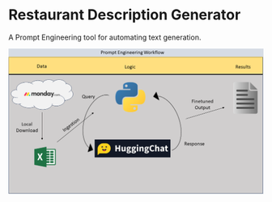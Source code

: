# Restaurant Description Generator

A Prompt Engineering tool for automating text generation.

![alt text](https://github.com/gladstone-9/VeganFriendly_Fall2023/blob/main/Workflow_VeganFriendlyAutomation.png?raw=true)
